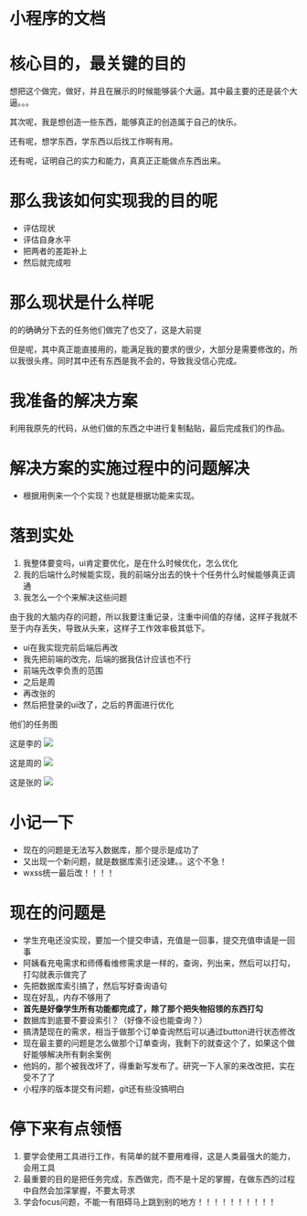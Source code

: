 # 小程序的文档


# 核心目的，最关键的目的
想把这个做完，做好，并且在展示的时候能够装个大逼。其中最主要的还是装个大逼。。。

其次呢，我是想创造一些东西，能够真正的创造属于自己的快乐。

还有呢，想学东西，学东西以后找工作啊有用。

还有呢，证明自己的实力和能力，真真正正能做点东西出来。

# 那么我该如何实现我的目的呢
- 评估现状
- 评估自身水平
- 把两者的差距补上
- 然后就完成啦

# 那么现状是什么样呢
的的确确分下去的任务他们做完了也交了，这是大前提

但是呢，其中真正能直接用的，能满足我的要求的很少，大部分是需要修改的，所以我很头疼。同时其中还有东西是我不会的，导致我没信心完成。

# 我准备的解决方案
利用我原先的代码，从他们做的东西之中进行复制黏贴，最后完成我们的作品。

# 解决方案的实施过程中的问题解决
- 根据用例来一个个实现？也就是根据功能来实现。
  

# 落到实处
1. 我整体要变吗，ui肯定要优化，是在什么时候优化，怎么优化
2. 我的后端什么时候能实现，我的前端分出去的快十个任务什么时候能够真正调通
3. 我怎么一个个来解决这些问题

由于我的大脑内存的问题，所以我要注重记录，注重中间值的存储，这样子我就不至于内存丢失，导致从头来，这样子工作效率极其低下。

- ui在我实现完前后端后再改
- 我先把前端的改完，后端的据我估计应该也不行
- 前端先改李负责的范围
- 之后是周
- 再改张的
- 然后把登录的ui改了，之后的界面进行优化

他们的任务图


这是李的
![](li.jpg)


这是周的
![](zhou.jpg)


这是张的
![](zhang.jpg)




# 小记一下
- 现在的问题是无法写入数据库，那个提示是成功了
- 又出现一个新问题，就是数据库索引还没建。。这个不急！
- wxss统一最后改！！！！

# 现在的问题是
- 学生充电还没实现，要加一个提交申请，充值是一回事，提交充值申请是一回事
- 阿姨看充电需求和师傅看维修需求是一样的，查询，列出来，然后可以打勾，打勾就表示做完了
- 先把数据库索引搞了，然后写好查询语句
- 现在好乱，内存不够用了
- **首先是好像学生所有功能都完成了，除了那个把失物招领的东西打勾**
- 数据库到底要不要设索引？（好像不设也能查询？）
- 搞清楚现在的需求，相当于做那个订单查询然后可以通过button进行状态修改
- 现在最主要的问题是怎么做那个订单查询，我剩下的就查这个了，如果这个做好能够解决所有剩余案例
- 他妈的，那个被我改坏了，得重新写发布了。研究一下人家的来改改把，实在受不了了
- 小程序的版本提交有问题，git还有些没搞明白




# 停下来有点领悟
1. 要学会使用工具进行工作，有简单的就不要用难得，这是人类最强大的能力，会用工具
2. 最重要的目的是把任务完成，东西做完，而不是十足的掌握，在做东西的过程中自然会加深掌握，不要太苛求
3. 学会focus问题，不能一有阻碍马上跳到别的地方！！！！！！！！！！
